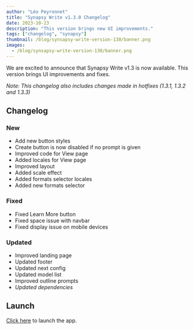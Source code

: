 ```yaml
---
author: "Léo Peyronnet"
title: "Synapsy Write v1.3.0 Changelog"
date: 2023-10-23
description: "This version brings new UI improvements."
tags: ["changelog", "synapsy"]
thumbnail: /blog/synsapsy-write-version-130/banner.png
images:
  - /blog/synsapsy-write-version-130/banner.png
---
```


We are excited to announce that Synapsy Write v1.3 is now available. This version brings UI improvements and fixes.

_Note: This changelog also includes changes made in hotfixes (1.3.1, 1.3.2 and 1.3.3)_

## Changelog

### New

- Add new button styles
- Create button is now disabled if no prompt is given
- Improved code for View page
- Added locales for View page
- Improved layout
- Added scale effect
- Added formats selector locales
- Added new formats selector

### Fixed

- Fixed Learn More button
- Fixed space issue with navbar
- Fixed display issue on mobile devices

### Updated

- Improved landing page
- Updated footer
- Updated next config
- Updated model list
- Improved outline prompts
- _Updated dependencies_

## Launch

[Click here](https://write.peyronnet.group) to launch the app.
